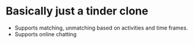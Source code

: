 # Basically just a tinder clone
  - Supports matching, unmatching based on activities and time frames.
  - Supports online chatting
